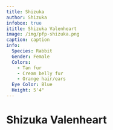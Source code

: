 ```yaml
---
title: Shizuka
author: Shizuka
infobox: true
ititle: Shizuka Valenheart
image: /img/pfp-shizuka.png
caption: caption
info:
  Species: Rabbit
  Gender: Female
  Colors:
    - Tan fur
    - Cream belly fur
    - Orange hair/ears
  Eye Color: Blue
  Height: 5'4"
---
```


# Shizuka Valenheart

